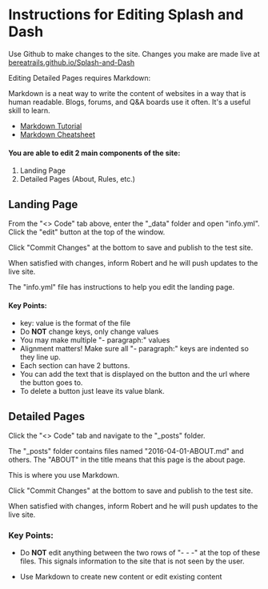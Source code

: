 # Instructions for Editing Splash and Dash 

Use Github to make changes to the site.
Changes you make are made live at [bereatrails.github.io/Splash-and-Dash](http://bereatrails.github.io/Splash-and-Dash)

Editing Detailed Pages requires Markdown:

Markdown is a neat way to write the content of websites in a way that is human readable. Blogs, forums, and Q&A boards use it often. It's a useful skill to learn.

- [Markdown Tutorial](http://www.markdowntutorial.com/)
- [Markdown Cheatsheet](https://github.com/adam-p/markdown-here/wiki/Markdown-Cheatsheet)

#### You are able to edit 2 main components of the site:

1. Landing Page
2. Detailed Pages (About, Rules, etc.)

## Landing Page

From the "<> Code" tab above, enter the "_data" folder and open "info.yml". Click the "edit" button at the top of the window.

Click "Commit Changes" at the bottom to save and publish to the test site.

When satisfied with changes, inform Robert and he will push updates to the live site.

The "info.yml" file has instructions to help you edit the landing page.

#### Key Points:

- key: value is the format of the file
- Do **NOT** change keys, only change values
- You may make multiple "- paragraph:" values
- Alignment matters! Make sure all "- paragraph:" keys are indented so they line up.
- Each section can have 2 buttons. 
- You can add the text that is displayed on the button and the url where the button goes to.
- To delete a button just leave its value blank.

## Detailed Pages

Click the "<> Code" tab and navigate to the "_posts" folder. 

The "_posts" folder contains files named "2016-04-01-ABOUT.md" and others. The "ABOUT" in the title means that this page is the about page.

This is where you use Markdown.

Click "Commit Changes" at the bottom to save and publish to the test site.

When satisfied with changes, inform Robert and he will push updates to the live site.


### Key Points:

- Do **NOT** edit anything between the two rows of "- - -" at the top of these files. This signals information to the site that is not seen by the user.

- Use Markdown to create new content or edit existing content

